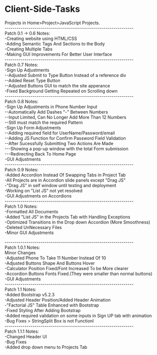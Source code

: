 # Client-Side-Tasks
Projects in Home>Project>JavaScript Projects.<br>
----------------------------------------------------------------- <br>
Patch 0.1 -> 0.6 Notes: <br>
-Creating website using HTML/CSS <br>
-Adding Semantic Tags And Sections to the Body <br>
-Creating Multiple Tabs <br>
-Making GUI Improvements For Better User Interface<br>
----------------------------------------------------------------- <br>
Patch 0.7 Notes:<br>
-Sign Up Adjustments<br>
    --Adjusted Submit to Type Button Instead of a reference div<br>
    --Added Reset Type Button<br>
    --Adjusted Buttons GUI to match the site apperance<br>
-Fixed Background Getting Repeated on Scrolling down<br>
----------------------------------------------------------------- <br>
Patch 0.8 Notes:<br>
-Sign Up Adjustments in Phone Number Input<br>
    --Automatically Add Dashes "-" Between Numbers<br>
    --Input Limited, Can No Longer Add More Than 12 Numbers<br>
    --Still must match the required Pattern<br>
-Sign Up Form Adjustments <br>
    --Adding required field for UserName/Password/email<br>
    --Adding JS Function for Confirm Password Field Validation <br>
    --After Sucessfully Submitting Two Actions Are Made<br>
        ---Showing a pop-up window with the total Form submission <br>
        ---Redirecting Back To Home Page<br>
-GUI Adjustments<br>
----------------------------------------------------------------- <br>
Patch 0.9 Notes: <br>
-Added Accordion Instead Of Swapping Tabs in Project Tab <br>
-All Projects are in Accordion slide panels except "Drag JS" <br>
-"Drag JS" in self window until testing and deployment <br>
-Working on "List JS" not yet resolved <br>
-GUI Adjustments on Accordions<br>
----------------------------------------------------------------- <br>
Patch 1.0 Notes: <br>
-Formatted All Documents<br>
-Added "List JS" in the Projects Tab with Handling Exceptions<br>
-Optimized Transitions in the Drop down Accordion (More Smoothness)<br>
-Deleted UnNecessary Files<br>
-Minor GUI Adjustments<br>

----------------------------------------------------------------- <br>
Patch 1.0.1 Notes: <br>
Minor Changes<br>
-Adjusted Phone To Take 11 Number Instead Of 10<br>
-Adjusted Buttons Shape And Buttons Hover <br>
-Calculator Position Fixed/Font Increased To be More clearer<br>
-Accordion Buttons Fonts Fixed.(They were smaller than normal buttons)<br>
-GUI Adjustments <br>
----------------------------------------------------------------- <br>
Patch 1.1 Notes: <br>
-Added Bootstrap v5.2.3<br>
-Adjusted Header Position/Added Header Animation <br>
-"Factorial JS" Table Enhanced with Bootstrap<br>
-Fixed Styling After Adding Bootstrap<br>
-Added required validation on some inputs in Sign UP tab with animation<br>
-Bug Fixes > StringSplit Box is not Functionl <br>
----------------------------------------------------------------- <br>
Patch 1.1.1 Notes: <br>
-Changed Header UI <br>
-Bug Fixes <br>
-Added drop down menu to Projects Tab <br>
